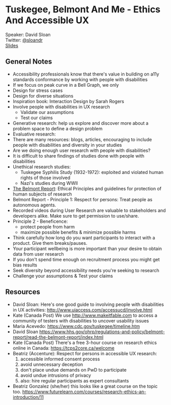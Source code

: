 # Tuskegee, Belmont And Me - Ethics And Accessible UX 
Speaker: David Sloan  
Twitter: [@sloandr](https://twitter.com/sloandr)  
[Slides](https://bit.ly/31vkMOy)

## General Notes
- Accessibility professionals know that there's value in building on a11y standards conformance by working with people with disabilities
- If we focus on peak curve in a Bell Graph, we only 
- Design for stress cases
- Design for diverse situations
- Inspiration book: Interaction Design by Sarah Rogers
- Involve people with disabilities in UX research
    - Validate our assumptions
    - Test our claims
- Generative research: help us explore and discover more about a problem space to define a design problem
- Evaluative research: 
- There are many resources: blogs, articles, encouraging to include people with disabilities and diversity in your studies
- Are we doing enough user research with people with disabilities?
- It is difficult to share findings of studies done with people with disabilities
- Unethical research studies: 
    - Tuskegee Syphilis Study (1932-1972): exploited and violated human rights of those involved
    - Nazi's studies during WWII
- [The Belmont Report](https://www.hhs.gov/ohrp/regulations-and-policy/belmont-report/read-the-belmont-report/index.html): Ethical Principles and guidelines for protection of human subjects of research
- Belmont Report - Principle 1: Respect for persons: Treat people as autonomous agents.
- Recorded videos during User Research are valuable to stakeholders and developers alike. Make sure to get permission to use/share.
- Principle 2 - Beneficence: 
    - protect people from harm
    - maximize possible benefits & minimize possible harms
- Think carefully how long do you want participants to interact with a product. Give them breaks/pauses.
- Your participant wellbeing is more important than your desire to obtain data from user research
- If you don't spend time enough on recruitment process you might get bias results
- Seek diversity beyond accessibility needs you're seeking to research
- Challenge your assumptions & Test your claims

## Resources
- David Sloan: Here's one good guide to involving people with disabilities in UX activities: http://www.uiaccess.com/accessucd/involve.html
-  Kate (Canada Post) We use http://www.makeitfable.com to access a community of testers with disabilities to uncover usability issues
- Maria Acevedo: https://www.cdc.gov/tuskegee/timeline.htm
- David Sloan
https://www.hhs.gov/ohrp/regulations-and-policy/belmont-report/read-the-belmont-report/index.html
- Kate (Canada Post)
There's a free 3-hour course on research ethics online in Canada: https://tcps2core.ca/welcome
- Beatriz (Accenture):  Respect for persons in accessible UX research: 
    1. accessible informed consent process
    2. avoid unnecessary deception
    3. don't place undue demands on PwD to participate
    4. avoid undue intrusions of privacy
    5. also: hire regular participants as expert consultants
- Beatriz Gonzalez (she/her)
this looks like a great course on the topic too. https://www.futurelearn.com/courses/research-ethics-an-introduction/11